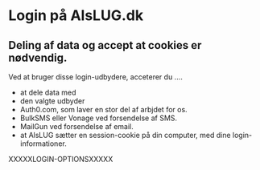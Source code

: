 # Login på AlsLUG.dk

## Deling af data og accept at cookies er nødvendig.
Ved at bruger disse login-udbydere, acceterer du ....

- at dele data med
 - den valgte udbyder
 - Auth0.com, som laver en stor del af arbjdet for os.
 - BulkSMS eller Vonage ved forsendelse af SMS.
 - MailGun ved forsendelse af email.
- at AlsLUG sætter en session-cookie på din computer, med dine login-informationer.

XXXXXLOGIN-OPTIONSXXXXX
